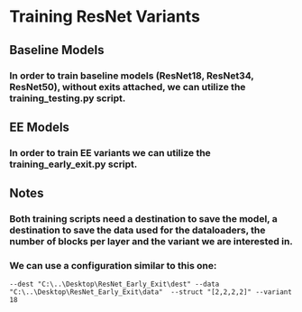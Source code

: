# Training ResNet Variants

## Baseline Models

### In order to train baseline models (ResNet18, ResNet34, ResNet50), without exits attached, we can utilize the training_testing.py script.

## EE Models

### In order to train EE variants we can utilize the training_early_exit.py script.

## Notes

### Both training scripts need a destination to save the model, a destination to save the data used for the dataloaders, the number of blocks per layer and the variant we are interested in.

### We can use a configuration similar to this one:

`--dest "C:\..\Desktop\ResNet_Early_Exit\dest" --data "C:\..\Desktop\ResNet_Early_Exit\data" 
--struct "[2,2,2,2]" --variant 18`


